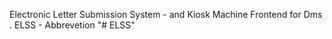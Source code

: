 Electronic Letter Submission System - and Kiosk Machine Frontend for Dms .
ELSS - Abbrevetion
"# ELSS"
